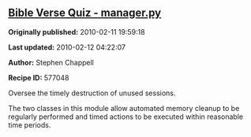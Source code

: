 ## [Bible Verse Quiz - manager.py](https://code.activestate.com/recipes/577048-bible-verse-quiz-managerpy)

**Originally published:** 2010-02-11 19:59:18

**Last updated:** 2010-02-12 04:22:07

**Author:** Stephen Chappell

**Recipe ID:** 577048

Oversee the timely destruction of unused sessions.

The two classes in this module allow automated memory cleanup to be regularly
performed and timed actions to be executed within reasonable time periods.

